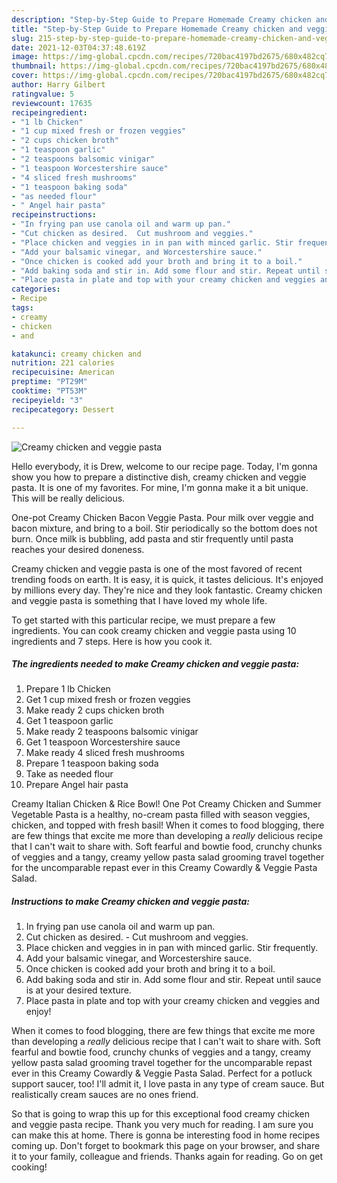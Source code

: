 ```yaml
---
description: "Step-by-Step Guide to Prepare Homemade Creamy chicken and veggie pasta"
title: "Step-by-Step Guide to Prepare Homemade Creamy chicken and veggie pasta"
slug: 215-step-by-step-guide-to-prepare-homemade-creamy-chicken-and-veggie-pasta
date: 2021-12-03T04:37:48.619Z
image: https://img-global.cpcdn.com/recipes/720bac4197bd2675/680x482cq70/creamy-chicken-and-veggie-pasta-recipe-main-photo.jpg
thumbnail: https://img-global.cpcdn.com/recipes/720bac4197bd2675/680x482cq70/creamy-chicken-and-veggie-pasta-recipe-main-photo.jpg
cover: https://img-global.cpcdn.com/recipes/720bac4197bd2675/680x482cq70/creamy-chicken-and-veggie-pasta-recipe-main-photo.jpg
author: Harry Gilbert
ratingvalue: 5
reviewcount: 17635
recipeingredient:
- "1 lb Chicken"
- "1 cup mixed fresh or frozen veggies"
- "2 cups chicken broth"
- "1 teaspoon garlic"
- "2 teaspoons balsomic vinigar"
- "1 teaspoon Worcestershire sauce"
- "4 sliced fresh mushrooms"
- "1 teaspoon baking soda"
- "as needed flour"
- " Angel hair pasta"
recipeinstructions:
- "In frying pan use canola oil and warm up pan."
- "Cut chicken as desired.  Cut mushroom and veggies."
- "Place chicken and veggies in in pan with minced garlic. Stir frequently."
- "Add your balsamic vinegar, and Worcestershire sauce."
- "Once chicken is cooked add your broth and bring it to a boil."
- "Add baking soda and stir in. Add some flour and stir. Repeat until sauce is at your desired texture."
- "Place pasta in plate and top with your creamy chicken and veggies and enjoy!"
categories:
- Recipe
tags:
- creamy
- chicken
- and

katakunci: creamy chicken and 
nutrition: 221 calories
recipecuisine: American
preptime: "PT29M"
cooktime: "PT53M"
recipeyield: "3"
recipecategory: Dessert

---
```



![Creamy chicken and veggie pasta](https://img-global.cpcdn.com/recipes/720bac4197bd2675/680x482cq70/creamy-chicken-and-veggie-pasta-recipe-main-photo.jpg)

Hello everybody, it is Drew, welcome to our recipe page. Today, I'm gonna show you how to prepare a distinctive dish, creamy chicken and veggie pasta. It is one of my favorites. For mine, I'm gonna make it a bit unique. This will be really delicious.

One-pot Creamy Chicken Bacon Veggie Pasta. Pour milk over veggie and bacon mixture, and bring to a boil. Stir periodically so the bottom does not burn. Once milk is bubbling, add pasta and stir frequently until pasta reaches your desired doneness.

Creamy chicken and veggie pasta is one of the most favored of recent trending foods on earth. It is easy, it is quick, it tastes delicious. It's enjoyed by millions every day. They're nice and they look fantastic. Creamy chicken and veggie pasta is something that I have loved my whole life.


To get started with this particular recipe, we must prepare a few ingredients. You can cook creamy chicken and veggie pasta using 10 ingredients and 7 steps. Here is how you cook it.

<!--inarticleads1-->

##### The ingredients needed to make Creamy chicken and veggie pasta:

1. Prepare 1 lb Chicken
1. Get 1 cup mixed fresh or frozen veggies
1. Make ready 2 cups chicken broth
1. Get 1 teaspoon garlic
1. Make ready 2 teaspoons balsomic vinigar
1. Get 1 teaspoon Worcestershire sauce
1. Make ready 4 sliced fresh mushrooms
1. Prepare 1 teaspoon baking soda
1. Take as needed flour
1. Prepare  Angel hair pasta


Creamy Italian Chicken &amp; Rice Bowl! One Pot Creamy Chicken and Summer Vegetable Pasta is a healthy, no-cream pasta filled with season veggies, chicken, and topped with fresh basil! When it comes to food blogging, there are few things that excite me more than developing a *really* delicious recipe that I can&#39;t wait to share with. Soft fearful and bowtie food, crunchy chunks of veggies and a tangy, creamy yellow pasta salad grooming travel together for the uncomparable repast ever in this Creamy Cowardly &amp; Veggie Pasta Salad. 

<!--inarticleads2-->

##### Instructions to make Creamy chicken and veggie pasta:

1. In frying pan use canola oil and warm up pan.
1. Cut chicken as desired.  - Cut mushroom and veggies.
1. Place chicken and veggies in in pan with minced garlic. Stir frequently.
1. Add your balsamic vinegar, and Worcestershire sauce.
1. Once chicken is cooked add your broth and bring it to a boil.
1. Add baking soda and stir in. Add some flour and stir. Repeat until sauce is at your desired texture.
1. Place pasta in plate and top with your creamy chicken and veggies and enjoy!


When it comes to food blogging, there are few things that excite me more than developing a *really* delicious recipe that I can&#39;t wait to share with. Soft fearful and bowtie food, crunchy chunks of veggies and a tangy, creamy yellow pasta salad grooming travel together for the uncomparable repast ever in this Creamy Cowardly &amp; Veggie Pasta Salad. Perfect for a potluck support saucer, too! I&#39;ll admit it, I love pasta in any type of cream sauce. But realistically cream sauces are no ones friend. 

So that is going to wrap this up for this exceptional food creamy chicken and veggie pasta recipe. Thank you very much for reading. I am sure you can make this at home. There is gonna be interesting food in home recipes coming up. Don't forget to bookmark this page on your browser, and share it to your family, colleague and friends. Thanks again for reading. Go on get cooking!
